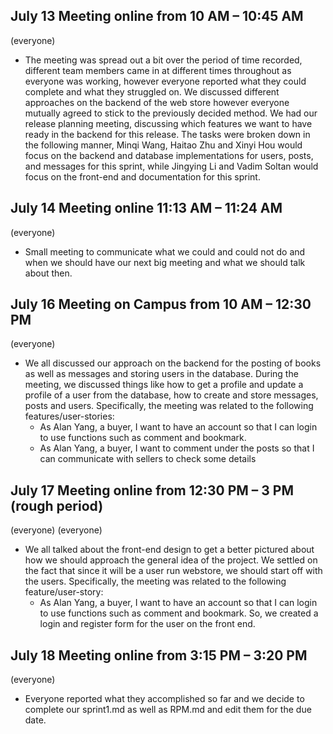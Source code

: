 ## July 13 Meeting online from 10 AM – 10:45 AM
(everyone)
- The meeting was spread out a bit over the period of time recorded, different team members came in at different times throughout as everyone was working, however everyone reported what they could complete and what they struggled on. We discussed different approaches on the backend of the web store however everyone mutually agreed to stick to the previously decided method. We had our release planning meeting, discussing which features we want to have ready in the backend for this release. The tasks were broken down in the following manner, Minqi Wang, Haitao Zhu and Xinyi Hou would focus on the backend and database implementations for users, posts, and messages for this sprint, while Jingying Li and Vadim Soltan would focus on the front-end and documentation for this sprint.

## July 14 Meeting online 11:13 AM – 11:24 AM
(everyone)
- Small meeting to communicate what we could and could not do and when we should have our next big meeting and what we should talk about then.

## July 16 Meeting on Campus from 10 AM – 12:30 PM
(everyone)
- We all discussed our approach on the backend for the posting of books as well as messages and storing users in the database. During the meeting, we discussed things like how to get a profile and update a profile of a user from the database, how to create and store messages, posts and users. 
Specifically, the meeting was related to the following features/user-stories:
    - As Alan Yang, a buyer, I want to have an account so that I can login to use functions such as comment and bookmark.
    - As Alan Yang, a buyer, I want to comment under the posts so that I can communicate with sellers to check some details

## July 17 Meeting online from 12:30 PM – 3 PM (rough period)
(everyone)
(everyone)
- We all talked about the front-end design to get a better pictured about how we should approach the general idea of the project. We settled on the fact that since it will be a user run webstore, we should start off with the users. 
Specifically, the meeting was related to the following feature/user-story:
    - As Alan Yang, a buyer, I want to have an account so that I can login to use functions such as comment and bookmark.
So, we created a login and register form for the user on the front end.


## July 18 Meeting online from 3:15 PM – 3:20 PM
(everyone)
- Everyone reported what they accomplished so far and we decide to complete our sprint1.md as well as RPM.md and edit them for the due date.
